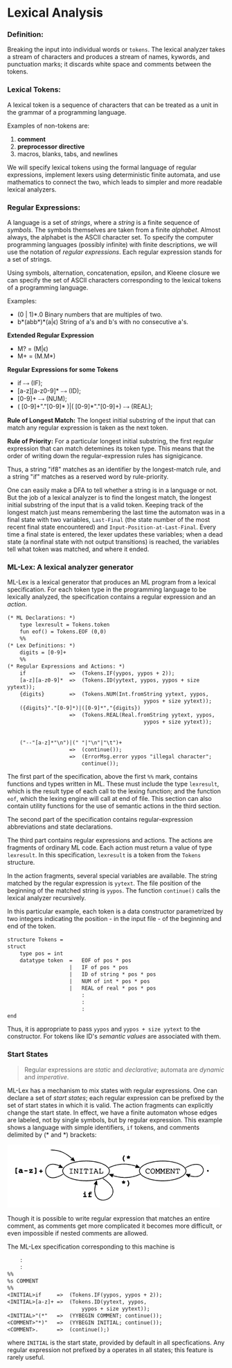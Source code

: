 # Lexical Analysis

### Definition:
Breaking the input into individual words or `tokens`.
The lexical analyzer takes a stream of characters and produces a stream of names, kywords, and punctuation marks; it discards white space and comments between the tokens.

### Lexical Tokens:
A lexical token is a sequence of characters that can be treated as a unit in the grammar of a programming language.

Examples of non-tokens are:

1. **comment**
2. **preprocessor directive**
3. macros, blanks, tabs, and newlines

We will specify lexical tokens using the formal language of regular expressions, implement lexers using deterministic finite automata, and use mathematics to connect the two, which leads to simpler and more readable lexical analyzers.

### Regular Expressions:
A language is a set of *strings*, where a *string* is a finite sequence of *symbols*. The symbols themselves are taken from a finite *alphabet*. Almost always, the alphabet is the ASCII character set. To specify the computer programming languages (possibly infinite) with finite descriptions, we will use the notation of *regular expressions*. Each regular expression stands for a set of strings.

Using symbols, alternation, concatenation, epsilon, and Kleene closure we can specify the set of ASCII characters corresponding to the lexical tokens of a programming language.

Examples:
* (0 | 1)*.0    Binary numbers that are multiples of two.
* b*(abb*)*(a|ϵ)    String of a's and b's with no consecutive a's.

**Extended Regular Expression**
* M? = (M|ϵ)
* M+ = (M.M*)

**Regular Expressions for some Tokens**
* if                ⤍   (IF);
* [a-z][a-z0-9]*    ⤍   (ID);
* [0-9]+            ⤍   (NUM);
* ( [0-9]+"."[0-9]* )|( [0-9]*"."[0-9]+) ⤍ (REAL);

**Rule of Longest Match:** The longest initial substring of the input that can match any regular expression is taken as the next token.

**Rule of Priority:** For a particular longest initial substring, the first regular expression that can match detemines its token type. This means that the order of writing down the regular-expression rules has signigicance.

Thus, a string "if8" matches as an identifier by the longest-match rule, and a string "if" matches as a reserved word by rule-priority.

One can easily make a DFA to tell whether a string is in a language or not. But the job of a lexical analyzer is to find the longest match, the longest initial substring of the input that is a valid token. Keeping track of the longest match just means remembering the last time the automaton was in a final state with two variables, `Last-Final` (the state number of the most recent final state encountered) and `Input-Position-at-Last-Final`. Every time a final state is entered, the lexer updates these variables; when a dead state (a nonfinal state with not output transitions) is reached, the variables tell what token was matched, and where it ended.

### ML-Lex: A lexical analyzer generator

ML-Lex is a lexical generator that produces an ML program from a lexical specification. For each token type in the programming language to be lexically analyzed, the specification contains a regular expression and an *action*.

```
(* ML Declarations: *)
    type lexresult = Tokens.token
    fun eof() = Tokens.EOF (0,0)
    %%
(* Lex Definitions: *)
    digits = [0-9]+
    %%
(* Regular Expressions and Actions: *)
    if              =>  (Tokens.IF(yypos, yypos + 2));
    [a-z][a-z0-9]*  =>  (Tokens.ID(yytext, yypos, yypos + size yytext));
    {digits}        =>  (Tokens.NUM(Int.fromString yytext, yypos, 
                                            yypos + size yytext));
    ({digits}"."[0-9]*)|([0-9]*","{digits})
                    =>  (Tokens.REAL(Real.fromString yytext, yypos, 
                                            yypos + size yytext));


    ("--"[a-z]*"\n")|(" "|"\n"|"\t")+
                    =>  (continue());
                    =>  (ErrorMsg.error yypos "illegal character";
                        continue());
```

The first part of the specification, above the first `%%` mark, contains functions and types written in ML. These must include the type `lexresult`, which is the result type of each call to the lexing function; and the function `eof`, which the lexing engine will call at end of file. This section can also contain utility functions for the use of semantic actions in the third section. 

The second part of the specification contains regular-expression abbreviations and state declarations.

The third part contains regular expressions and actions. The actions are fragments of ordinary ML code. Each action must return a value of type `lexresult`. In this specification, `lexresult` is a token from the `Tokens` structure.

In the action fragments, several special variables are available. The string matched by the regular expression is `yytext`. The file position of the beginning of the matched string is `yypos`. The function `continue()` calls the lexical analyzer recursively.

In this particular example, each token is a data constructor parametrized by two integers indicating the position - in the input file - of the beginning and end of the token.

```
structure Tokens = 
struct 
    type pos = int
    datatype token  =   EOF of pos * pos
                    |   IF of pos * pos
                    |   ID of string * pos * pos
                    |   NUM of int * pos * pos
                    |   REAL of real * pos * pos
                        :
                        :
                        :
end
```

Thus, it is appropriate to pass `yypos` and `yypos + size yytext` to the constructor. For tokens like ID's *semantic values* are associated with them.


### Start States

> Regular expressions are *static* and *declarative*; automata are *dynamic* and *imperative*.

ML-Lex has a mechanism to mix states with regular expressions. One can declare a set of *start states*; each regular expression can be prefixed by the set of start states in which it is valid. The action fragments can explicitly change the start state. In effect, we have a finite automaton whose edges are labeled, not by single symbols, but by regular expression. This example shows a language with simple identifiers, `if` tokens, and comments delimited by (* and *) brackets:

![](img/startstates.png)

Though it is possible to write regular expression that matches an entire comment, as comments get more complicated it becomes more difficult, or even impossible if nested comments are allowed.

The ML-Lex specification corresponding to this machine is

```
    :
    :
%%
%s COMMENT
%%
<INITIAL>if     =>  (Tokens.IF(yypos, yypos + 2));
<INITIAL>[a-z]+ =>  (Tokens.ID(yytext, yypos, 
                        yypos + size yytext));
<INITIAL>"(*"   =>  (YYBEGIN COMMENT; continue());
<COMMENT>"*)"   =>  (YYBEGIN INITIAL; continue());
<COMMENT>.      =>  (continue();)
```

where `INITIAL` is the start state, provided by default in all specfications. Any regular expression not prefixed by a <STATE> operates in all states; this feature is rarely useful.